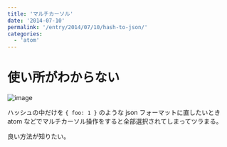 ```yaml
---
title: 'マルチカーソル'
date: '2014-07-10'
permalink: '/entry/2014/07/10/hash-to-json/'
categories:
  - 'atom'
---
```


# 使い所がわからない

![image](https://i.gyazo.com/6f717eaff8e129c8669029f0a13a03e6.gif)

ハッシュの中だけを `{ foo: 1 }` のような json フォーマットに直したいとき atom
などでマルチカーソル操作をすると全部選択されてしまってツラまる。

良い方法が知りたい。
